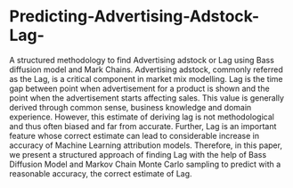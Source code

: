 # Predicting-Advertising-Adstock-Lag-
A structured methodology to find Advertising adstock or Lag using Bass diffusion model and Mark Chains. 
Advertising adstock, commonly referred as the Lag, is a critical component in market mix modelling. Lag is the time gap between point when advertisement for a product is shown and the point when the advertisement starts affecting sales. This value is generally derived through common sense, business knowledge and domain experience. However, this estimate of deriving lag is not methodological and thus often biased and far from accurate. Further, Lag is an important feature whose correct estimate can lead to considerable increase in accuracy of Machine Learning attribution models.
Therefore, in this paper, we present a structured approach of finding Lag with the help of Bass Diffusion Model and Markov Chain Monte Carlo sampling to predict with a reasonable accuracy, the correct estimate of Lag.
